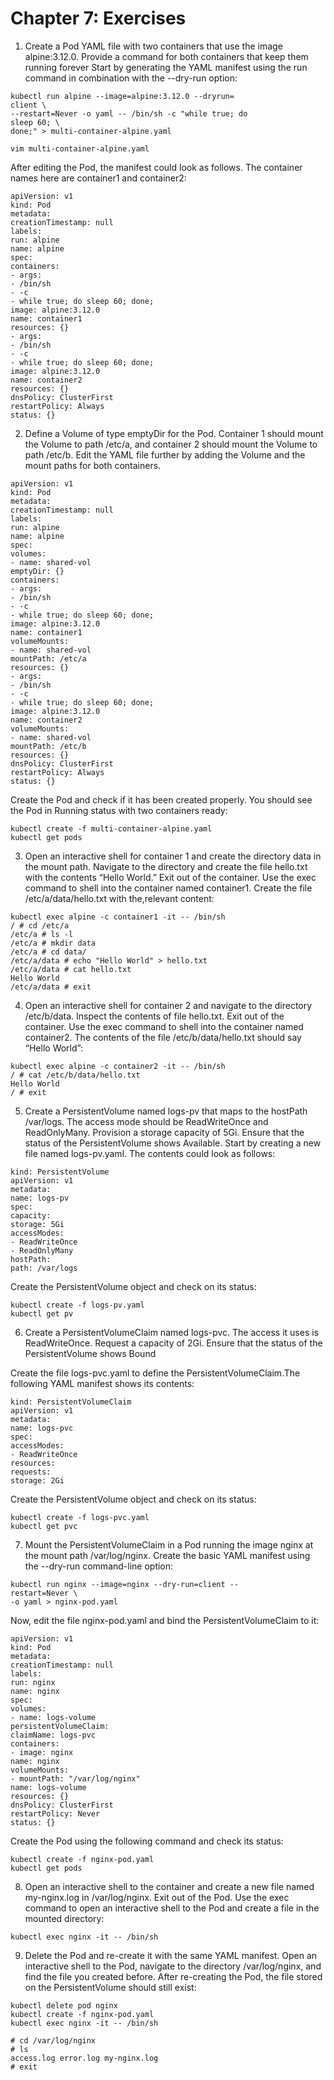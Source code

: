 # Chapter 7: Exercises
1. Create a Pod YAML file with two containers that use the image alpine:3.12.0. Provide a command for both containers that keep them running forever
Start by generating the YAML manifest using the run command in combination with the --dry-run option:
```
kubectl run alpine --image=alpine:3.12.0 --dryrun=
client \
--restart=Never -o yaml -- /bin/sh -c "while true; do
sleep 60; \
done;" > multi-container-alpine.yaml

vim multi-container-alpine.yaml
```
After editing the Pod, the manifest could look as follows. The container names here are container1 and container2:
```
apiVersion: v1
kind: Pod
metadata:
creationTimestamp: null
labels:
run: alpine
name: alpine
spec:
containers:
- args:
- /bin/sh
- -c
- while true; do sleep 60; done;
image: alpine:3.12.0
name: container1
resources: {}
- args:
- /bin/sh
- -c
- while true; do sleep 60; done;
image: alpine:3.12.0
name: container2
resources: {}
dnsPolicy: ClusterFirst
restartPolicy: Always
status: {}
```
2. Define a Volume of type emptyDir for the Pod. Container 1 should mount the Volume to path /etc/a, and container 2 should mount the Volume to path /etc/b.
Edit the YAML file further by adding the Volume and the mount paths for both containers.
```
apiVersion: v1
kind: Pod
metadata:
creationTimestamp: null
labels:
run: alpine
name: alpine
spec:
volumes:
- name: shared-vol
emptyDir: {}
containers:
- args:
- /bin/sh
- -c
- while true; do sleep 60; done;
image: alpine:3.12.0
name: container1
volumeMounts:
- name: shared-vol
mountPath: /etc/a
resources: {}
- args:
- /bin/sh
- -c
- while true; do sleep 60; done;
image: alpine:3.12.0
name: container2
volumeMounts:
- name: shared-vol
mountPath: /etc/b
resources: {}
dnsPolicy: ClusterFirst
restartPolicy: Always
status: {}
```
Create the Pod and check if it has been created properly. You should see the Pod in Running status with two containers ready:
```
kubectl create -f multi-container-alpine.yaml
kubectl get pods
```
3. Open an interactive shell for container 1 and create the directory data in the mount path. Navigate to the directory and create the file hello.txt with the contents “Hello World.” Exit out of the container.
Use the exec command to shell into the container named container1. Create the file /etc/a/data/hello.txt with the,relevant content:
```
kubectl exec alpine -c container1 -it -- /bin/sh
/ # cd /etc/a
/etc/a # ls -l
/etc/a # mkdir data
/etc/a # cd data/
/etc/a/data # echo "Hello World" > hello.txt
/etc/a/data # cat hello.txt
Hello World
/etc/a/data # exit
```
4. Open an interactive shell for container 2 and navigate to the directory /etc/b/data. Inspect the contents of file hello.txt. Exit out of the container.
Use the exec command to shell into the container named container2. The contents of the file /etc/b/data/hello.txt should say “Hello World”:
```
kubectl exec alpine -c container2 -it -- /bin/sh
/ # cat /etc/b/data/hello.txt
Hello World
/ # exit
```
5. Create a PersistentVolume named logs-pv that maps to the hostPath /var/logs. The access mode should be ReadWriteOnce and ReadOnlyMany. Provision a storage capacity of 5Gi. Ensure that the status of the PersistentVolume shows Available.
Start by creating a new file named logs-pv.yaml. The contents could look as follows:
```
kind: PersistentVolume
apiVersion: v1
metadata:
name: logs-pv
spec:
capacity:
storage: 5Gi
accessModes:
- ReadWriteOnce
- ReadOnlyMany
hostPath:
path: /var/logs
```
Create the PersistentVolume object and check on its status:
```
kubectl create -f logs-pv.yaml
kubectl get pv
```
6. Create a PersistentVolumeClaim named logs-pvc. The access it uses is ReadWriteOnce. Request a capacity of 2Gi. Ensure that the status of the PersistentVolume shows Bound

Create the file logs-pvc.yaml to define the PersistentVolumeClaim.The following YAML manifest shows its contents:
```
kind: PersistentVolumeClaim
apiVersion: v1
metadata:
name: logs-pvc
spec:
accessModes:
- ReadWriteOnce
resources:
requests:
storage: 2Gi
```
Create the PersistentVolume object and check on its status:
```
kubectl create -f logs-pvc.yaml
kubectl get pvc
```
7. Mount the PersistentVolumeClaim in a Pod running the image nginx at the mount path /var/log/nginx.
Create the basic YAML manifest using the --dry-run command-line option:
```
kubectl run nginx --image=nginx --dry-run=client --
restart=Never \
-o yaml > nginx-pod.yaml
```
Now, edit the file nginx-pod.yaml and bind the PersistentVolumeClaim to it:
```
apiVersion: v1
kind: Pod
metadata:
creationTimestamp: null
labels:
run: nginx
name: nginx
spec:
volumes:
- name: logs-volume
persistentVolumeClaim:
claimName: logs-pvc
containers:
- image: nginx
name: nginx
volumeMounts:
- mountPath: "/var/log/nginx"
name: logs-volume
resources: {}
dnsPolicy: ClusterFirst
restartPolicy: Never
status: {}
```
Create the Pod using the following command and check its status:
```
kubectl create -f nginx-pod.yaml
kubectl get pods
```
8. Open an interactive shell to the container and create a new file named my-nginx.log in /var/log/nginx. Exit out of the Pod.
Use the exec command to open an interactive shell to the Pod and create a file in the mounted directory:
```
kubectl exec nginx -it -- /bin/sh
```
9. Delete the Pod and re-create it with the same YAML manifest. Open an interactive shell to the Pod, navigate to the directory /var/log/nginx, and find the file you created before.
After re-creating the Pod, the file stored on the PersistentVolume should still exist:
```
kubectl delete pod nginx
kubectl create -f nginx-pod.yaml
kubectl exec nginx -it -- /bin/sh

# cd /var/log/nginx
# ls
access.log error.log my-nginx.log
# exit
```



